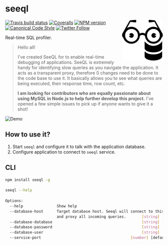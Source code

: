 # seeql

<img src="logo.png" alt="logo" align="right"/>

[![Travis build status](http://img.shields.io/travis/gajus/seeql/master.svg?style=flat-square)](https://travis-ci.org/gajus/seeql)
[![Coveralls](https://img.shields.io/coveralls/gajus/seeql.svg?style=flat-square)](https://coveralls.io/github/gajus/seeql)
[![NPM version](http://img.shields.io/npm/v/seeql.svg?style=flat-square)](https://www.npmjs.org/package/seeql)
[![Canonical Code Style](https://img.shields.io/badge/code%20style-canonical-blue.svg?style=flat-square)](https://github.com/gajus/canonical)
[![Twitter Follow](https://img.shields.io/twitter/follow/kuizinas.svg?style=social&label=Follow)](https://twitter.com/kuizinas)

Real-time SQL profiler.

> Hello all!
>
> I've created SeeQL for to enable real-time debugging of applications. SeeQL is extremely handy for identifying slow queries as you navigate the application. It acts as a transparent proxy, therefore 0 changes need to be done to the code base to use it. It basically allows you to see what queries are being executed, their response time, row count, etc.
>
> **I am looking for contributors who are equally passionate about using MySQL in Node.js to help further develop this project.** I've opened a few simple issues to pick up if anyone wants to give it a shot!

![Demo](https://rawgit.com/gajus/seeql/master/demo.gif)

## How to use it?

1. Start `seeql` and configure it to talk with the application database.
2. Configure application to connect to `seeql` service.

## CLI

```bash
npm install seeql -g

seeql --help

Options:
  --help               Show help                                       [boolean]
  --database-host      Target database host. Seeql will connect to this database
                       and proxy all incoming queries.       [string] [required]
  --database-database                                        [string] [required]
  --database-password                                        [string] [required]
  --database-user                                            [string] [required]
  --service-port                                        [number] [default: 3306]
```
